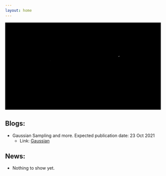 ```yaml
---
layout: home
---
```


<p align="center">
  <img src="src/GAUSSIAN.gif" alt="Gaussian" width="600" />
</p>


## Blogs:

* Gaussian Sampling and more. Expected publication date: 23 Oct 2021
  * Link: [Gaussian](/gaussian_samples)
  
  


## News:
* Nothing to show yet.

